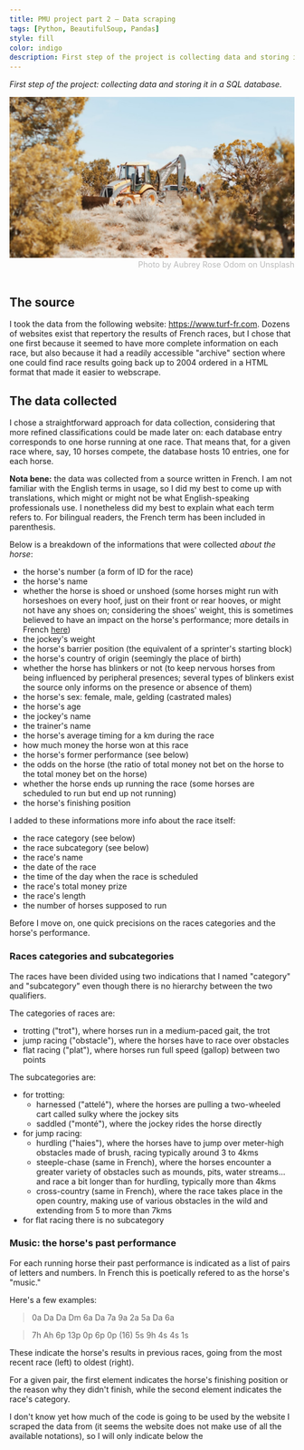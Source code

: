 ```yaml
---
title: PMU project part 2 — Data scraping
tags: [Python, BeautifulSoup, Pandas]
style: fill
color: indigo
description: First step of the project is collecting data and storing it in a SQL database.
---
```


*First step of the project: collecting data and storing it in a SQL database.*

<script type="text/javascript"
        src="https://cdnjs.cloudflare.com/ajax/libs/mathjax/2.7.0/MathJax.js?config=TeX-AMS_CHTML"></script>

<img src="../images/digging.jpg">
<div style="color: #BABABA; text-align:right">Photo by Aubrey Rose Odom on Unsplash</div>
<br>

## The source

I took the data from the following website: https://www.turf-fr.com. Dozens of websites exist that repertory the results 
of French races, but I chose that one first because it seemed to have more complete information on each race, but also 
because it had a readily accessible "archive" section where one could find race results going back up to 2004 ordered 
in a HTML format that made it easier to webscrape.

## The data collected

I chose a straightforward approach for data collection, considering that more refined classifications could be made 
later on: each database entry corresponds to one horse running at one race. That means that, for a given race where, 
say, 10 horses compete, the database hosts 10 entries, one for each horse.  

**Nota bene:** the data was collected from a source written in French. I am not familiar with the English terms in 
usage, so I did my best to come up with translations, which might or might not be what English-speaking professionals 
use. I nonetheless did my best to explain what each term refers to. For bilingual readers, the French term has been included in parenthesis.

Below is a breakdown of the informations that were collected *about the horse*:
- the horse's number (a form of ID for the race)
- the horse's name
- whether the horse is shoed or unshoed (some horses might run with horseshoes on every hoof, just on their front or 
rear hooves, or might not have any shoes on; considering the shoes' weight, this is sometimes believed to have an 
impact on the horse's performance; more details in French <a href="https://hippique.blog-pmu.fr/2015/06/11/le-deferrage/">here</a>)
- the jockey's weight
- the horse's barrier position (the equivalent of a sprinter's starting block)
- the horse's country of origin (seemingly the place of birth)
- whether the horse has blinkers or not (to keep nervous horses from being influenced by peripheral presences;
several types of blinkers exist the source only informs on the presence or absence of them)
- the horse's sex: female, male, gelding (castrated males)
- the horse's age
- the jockey's name
- the trainer's name
- the horse's average timing for a km during the race
- how much money the horse won at this race
- the horse's former performance (see below)
- the odds on the horse (the ratio of total money not bet on the horse to the total money bet on the horse)
- whether the horse ends up running the race (some horses are scheduled to run but end up not running)
- the horse's finishing position

I added to these informations more info about the race itself:
- the race category (see below)
- the race subcategory (see below)
- the race's name
- the date of the race
- the time of the day when the race is scheduled
- the race's total money prize
- the race's length
- the number of horses supposed to run

Before I move on, one quick precisions on the races categories and the horse's performance.

### Races categories and subcategories

The races have been divided using two indications that I named "category" and "subcategory" even though there is no hierarchy between the two qualifiers. 

The categories of races are:
- trotting ("trot"), where horses run in a medium-paced gait, the trot
- jump racing ("obstacle"), where the horses have to race over obstacles
- flat racing ("plat"), where horses run full speed (gallop) between two points

The subcategories are:
- for trotting:
  - harnessed ("attelé"), where the horses are pulling a two-wheeled cart called sulky where the jockey sits
  - saddled ("monté"), where the jockey rides the horse directly
- for jump racing:
  - hurdling ("haies"), where the horses have to jump over meter-high obstacles made of brush, racing typically around 3 to 4kms
  - steeple-chase (same in French), where the horses encounter a greater variety of obstacles such as mounds, pits, water streams... and race a bit longer than for hurdling, typically more than 4kms
  - cross-country (same in French), where the race takes place in the open country, making use of various obstacles in the wild and extending from 5 to more than 7kms
- for flat racing there is no subcategory

### Music: the horse's past performance
For each running horse their past performance is indicated as a list of pairs of letters and numbers. In French this is
poetically refered to as the horse's "music."

Here's a few examples:
> 0a Da Da Dm 6a Da 7a 9a 2a 5a Da 6a

> 7h Ah 6p 13p 0p 6p 0p (16) 5s 9h 4s 4s 1s  

These indicate the horse's results in previous races, going from the most recent race (left) to oldest (right).

For a given pair, the first element indicates the horse's finishing position or the reason why they didn't finish, while the second element indicates the race's category.

I don't know yet how much of the code is going to be used by the website I scraped the data from (it seems the website does not make use of all the available notations), so I will only indicate below the 
